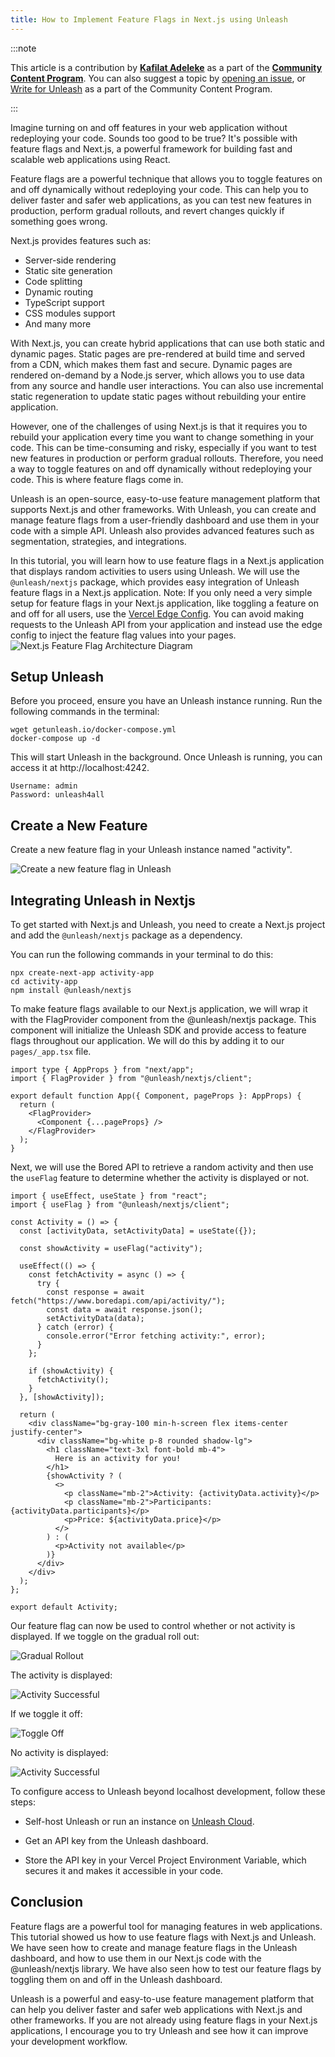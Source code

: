 ```yaml
---
title: How to Implement Feature Flags in Next.js using Unleash
---
```


:::note

This article is a contribution by **[Kafilat Adeleke](https://www.linkedin.com/in/kafilat-adeleke-650332222/)** as a part of the **[Community Content Program](https://github.com/unleash/community-content)**. You can also suggest a topic by [opening an issue](https://github.com/Unleash/community-content/issues), or [Write for Unleash](https://www.getunleash.io/blog/get-published-through-unleashs-community-content-program) as a part of the Community Content Program.

:::

Imagine turning on and off features in your web application without redeploying your code. Sounds too good to be true? It's possible with feature flags and Next.js, a powerful framework for building fast and scalable web applications using React.

Feature flags are a powerful technique that allows you to toggle features on and off dynamically without redeploying your code. This can help you to deliver faster and safer web applications, as you can test new features in production, perform gradual rollouts, and revert changes quickly if something goes wrong.

Next.js provides features such as:

- Server-side rendering
- Static site generation
- Code splitting
- Dynamic routing
- TypeScript support
- CSS modules support
- And many more

With Next.js, you can create hybrid applications that can use both static and dynamic pages. Static pages are pre-rendered at build time and served from a CDN, which makes them fast and secure. Dynamic pages are rendered on-demand by a Node.js server, which allows you to use data from any source and handle user interactions. You can also use incremental static regeneration to update static pages without rebuilding your entire application.

However, one of the challenges of using Next.js is that it requires you to rebuild your application every time you want to change something in your code. This can be time-consuming and risky, especially if you want to test new features in production or perform gradual rollouts. Therefore, you need a way to toggle features on and off dynamically without redeploying your code. This is where feature flags come in.

Unleash is an open-source, easy-to-use feature management platform that supports Next.js and other frameworks. With Unleash, you can create and manage feature flags from a user-friendly dashboard and use them in your code with a simple API. Unleash also provides advanced features such as segmentation, strategies, and integrations.

In this tutorial, you will learn how to use feature flags in a Next.js application that displays random activities to users using Unleash. We will use the `@unleash/nextjs` package, which provides easy integration of Unleash feature flags in a Next.js application.
Note: If you only need a very simple setup for feature flags in your Next.js application, like toggling a feature on and off for all users, use the [Vercel Edge Config](https://vercel.com/docs/storage/edge-config/get-started). You can avoid making requests to the Unleash API from your application and instead use the edge config to inject the feature flag values into your pages.
![Next.js Feature Flag Architecture Diagram](/img/nextjs-feature-flag-architecture-diagram-blog.png)

## Setup Unleash

Before you proceed, ensure you have an Unleash instance running. Run the following commands in the terminal:

```
wget getunleash.io/docker-compose.yml
docker-compose up -d
```

This will start Unleash in the background. Once Unleash is running, you can access it at http://localhost:4242.

```
Username: admin
Password: unleash4all
```

## Create a New Feature

Create a new feature flag in your Unleash instance named "activity".

![Create a new feature flag in Unleash](/img/create-new-flag-nextjs.png)

## Integrating Unleash in Nextjs

To get started with Next.js and Unleash, you need to create a Next.js project and add the `@unleash/nextjs` package as a dependency.

You can run the following commands in your terminal to do this:

```
npx create-next-app activity-app
cd activity-app
npm install @unleash/nextjs
```

To make feature flags available to our Next.js application, we will wrap it with the FlagProvider component from the @unleash/nextjs package. This component will initialize the Unleash SDK and provide access to feature flags throughout our application. We will do this by adding it to our `pages/_app.tsx` file.

```tsx
import type { AppProps } from "next/app";
import { FlagProvider } from "@unleash/nextjs/client";

export default function App({ Component, pageProps }: AppProps) {
  return (
    <FlagProvider>
      <Component {...pageProps} />
    </FlagProvider>
  );
}
```

Next, we will use the Bored API to retrieve a random activity and then use the `useFlag` feature to determine whether the activity is displayed or not.

```tsx
import { useEffect, useState } from "react";
import { useFlag } from "@unleash/nextjs/client";

const Activity = () => {
  const [activityData, setActivityData] = useState({});

  const showActivity = useFlag("activity");

  useEffect(() => {
    const fetchActivity = async () => {
      try {
        const response = await fetch("https://www.boredapi.com/api/activity/");
        const data = await response.json();
        setActivityData(data);
      } catch (error) {
        console.error("Error fetching activity:", error);
      }
    };

    if (showActivity) {
      fetchActivity();
    }
  }, [showActivity]);

  return (
    <div className="bg-gray-100 min-h-screen flex items-center justify-center">
      <div className="bg-white p-8 rounded shadow-lg">
        <h1 className="text-3xl font-bold mb-4">
          Here is an activity for you!
        </h1>
        {showActivity ? (
          <>
            <p className="mb-2">Activity: {activityData.activity}</p>
            <p className="mb-2">Participants: {activityData.participants}</p>
            <p>Price: ${activityData.price}</p>
          </>
        ) : (
          <p>Activity not available</p>
        )}
      </div>
    </div>
  );
};

export default Activity;
```

Our feature flag can now be used to control whether or not activity is displayed. If we toggle on the gradual roll out:

![Gradual Rollout](/img/gradual-rollout-nextjs.png)

The activity is displayed:

![Activity Successful](/img/activity-success-nextjs.png)

If we toggle it off:

![Toggle Off](/img/gradual-rollout-nextjs-1.png)

No activity is displayed:

![Activity Successful](/img/activity-success-nextjs-1.png)

To configure access to Unleash beyond localhost development, follow these steps:

- Self-host Unleash or run an instance on [Unleash Cloud](https://www.getunleash.io/pricing).

- Get an API key from the Unleash dashboard.

- Store the API key in your Vercel Project Environment Variable, which secures it and makes it accessible in your code.

## Conclusion

Feature flags are a powerful tool for managing features in web applications. This tutorial showed us how to use feature flags with Next.js and Unleash. We have seen how to create and manage feature flags in the Unleash dashboard, and how to use them in our Next.js code with the @unleash/nextjs library. We have also seen how to test our feature flags by toggling them on and off in the Unleash dashboard.

Unleash is a powerful and easy-to-use feature management platform that can help you deliver faster and safer web applications with Next.js and other frameworks. If you are not already using feature flags in your Next.js applications, I encourage you to try Unleash and see how it can improve your development workflow.

